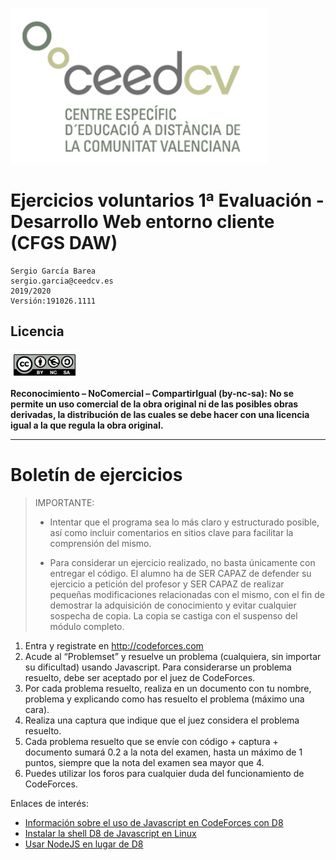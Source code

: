 
![](../images/logo.png)

# Ejercicios voluntarios 1ª Evaluación - Desarrollo Web entorno cliente (CFGS DAW)

```
Sergio García Barea
sergio.garcia@ceedcv.es
2019/2020
Versión:191026.1111
```

## Licencia

![](../images/cc-by-nc-sa.png)

**Reconocimiento – NoComercial – CompartirIgual (by-nc-sa): No se permite un uso comercial de la obra original ni de las posibles obras derivadas, la distribución de las cuales se debe hacer con una licencia igual a la que regula la obra original.**

---

# Boletín de ejercicios

> IMPORTANTE:
>
> * Intentar que el programa sea lo más claro y estructurado posible, así como incluir comentarios en sitios clave para facilitar la comprensión del mismo.
>
> * Para considerar un ejercicio realizado, no basta únicamente con entregar el código. El alumno ha de SER CAPAZ de defender su ejercicio a petición del profesor y SER CAPAZ de realizar pequeñas modificaciones relacionadas con el mismo, con el fin de demostrar la adquisición de conocimiento y evitar cualquier sospecha de copia.
La copia se castiga con el suspenso del módulo completo.

1. Entra y registrate en http://codeforces.com
2. Acude al “Problemset” y resuelve un problema (cualquiera, sin importar su dificultad) usando Javascript. Para considerarse un problema resuelto, debe ser aceptado por el juez de CodeForces.
3. Por cada problema resuelto, realiza en un documento con tu nombre, problema y explicando como has resuelto el problema (máximo una cara).
4. Realiza una captura que indique que el juez considera el problema resuelto.
5. Cada problema resuelto que se envíe con código + captura + documento sumará 0.2 a la nota del examen, hasta un máximo de 1 puntos, siempre que la nota del examen sea mayor que 4.
6. Puedes utilizar los foros para cualquier duda del funcionamiento de CodeForces.

Enlaces de interés:
* [Información sobre el uso de Javascript en CodeForces con D8](http://codeforces.com/blog/entry/10594)
* [Instalar la shell D8 de Javascript en Linux](http://michaellaszlo.com/installing-d8-javascript-shell-linux/)
* [Usar NodeJS en lugar de D8](https://codeforces.com/blog/entry/57807)
